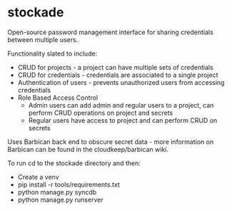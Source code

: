 stockade
========
Open-source password management interface for sharing credentials between multiple users.

Functionality slated to include:
* CRUD for projects - a project can have multiple sets of credentials
* CRUD for credentials - credentials are associated to a single project
* Authentication of users - prevents unauthorized users from accessing credentials
* Role Based Access Control
  * Admin users can add admin and regular users to a project, can perform CRUD operations on project and secrets
  * Regular users have access to project and can perform CRUD on secrets
  
Uses Barbican back end to obscure secret data - more information on Barbican can be found in the cloudkeep/barbican wiki.

To run cd to the stockade directory and then:

* Create a venv
* pip install -r tools/requirements.txt
* python manage.py syncdb
* python manage.py runserver
